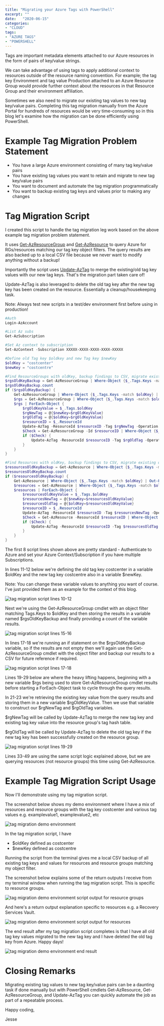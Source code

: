 ```yaml
---
title: "Migrating your Azure Tags with PowerShell"
excerpt: ""
date:   "2020-06-15"
categories: 
- "CLOUD"
tags: 
- "AZURE TAGS"
- "POWERSHELL"
---
```

Tags are important metadata elements attached to our Azure resources in the form of pairs of key/value strings.

We can take advantage of using tags to apply additional context to resources outside of the resource naming convention. For example; the tag key Environment and tag value Production attached to an Azure Resource Group would provide further context about the resources in that Resource Group and their environment affiliation.

Sometimes we also need to migrate our existing tag values to new tag key/value pairs. Completing this tag migration manually from the Azure Portal for hundreds of resources would be very time-consuming so in this blog let's examine how the migration can be done efficiently using PowerShell.

# Example Tag Migration Problem Statement

* You have a large Azure environment consisting of many tag key/value pairs
* You have existing tag values you want to retain and migrate to new tag key/value pairs
* You want to document and automate the tag migration programmatically 
* You want to backup existing tag keys and values prior to making any changes 

# Tag Migration Script

I created this script to handle the tag migration leg work based on the above example tag migration problem statement.

It uses [Get-AzResourceGroup](https://docs.microsoft.com/en-us/powershell/module/az.resources/get-azresourcegroup?view=azps-4.2.0) and [Get-AzResource](https://docs.microsoft.com/en-us/powershell/module/az.resources/get-azresource?view=azps-4.2.0) to query Azure for RGs/resources matching our tag key object filters. The query results are also backed up to a local CSV file because we never want to modify anything without a backup!

Importantly the script uses [Update-AzTag](https://docs.microsoft.com/en-us/powershell/module/az.resources/update-aztag?view=azps-4.2.0) to merge the existing/old tag key values with our new tag keys. That's the migration part taken care of!

Update-AzTag is also leveraged to delete the old tag key after the new tag key has been created on the resource. Essentially a cleanup/housekeeping task.

Note: Always test new scripts in a test/dev environment first before using in production!

```powershell
#Auth
Login-AzAccount

#List Az subs
Get-AzSubscription

#Set Az context to subscription
Set-AzContext -Subscription XXXXX-XXXX-XXXX-XXXX-XXXXX

#Define old Tag key $oldkey and new Tag key $newKey
$oldKey = "costcenter"
$newKey = "costcentre"

#Find ResourceGroups with oldKey, backup findings to CSV, migrate existing oldKey value to newKey merging with existing tags, then delete oldKey.
$rgsOldKeyBackup = Get-AzResourceGroup | Where-Object {$_.Tags.Keys -match $oldKey}
$rgsOldKeyBackup.count
if ($rgsOldKeyBackup) {
    Get-AzResourceGroup | Where-Object {$_.Tags.Keys -match $oldKey} | Out-File "C:\temp\AzRGs-Tag-Backup-$oldkey.csv"
    $rgs = Get-AzResourceGroup | Where-Object {$_.Tags.Keys -match $oldKey}
    $rgs | ForEach-Object {
        $rgOldKeyValue = $_.Tags.$oldKey
        $rgNewTag = @{$newKey=$rgOldKeyValue}
        $rgOldTag = @{$oldKey=$rgOldKeyValue}
        $resourceID = $_.ResourceId
        Update-AzTag -ResourceId $resourceID -Tag $rgNewTag -Operation Merge
        $Check = Get-AzResourceGroup -Id $resourceID | Where-Object {$_.Tags.Keys -match $newKey}
        if ($Check) {
            Update-AzTag -ResourceId $resourceID -Tag $rgOldTag -Operation Delete
        }
    }   
}

#Find Resources with oldKey, backup findings to CSV, migrate existing oldKey value to newKey merging with existing tags, then delete oldKey.
$resourcesOldKeyBackup = Get-AzResource | Where-Object {$_.Tags.Keys -match $oldKey}
$resourcesOldKeyBackup.count
if ($resourcesOldKeyBackup) {
    Get-AzResource | Where-Object {$_.Tags.Keys -match $oldKey} | Out-File "C:\temp\AzResources-Tag-Backup-$oldkey.csv"
    $resources = Get-AzResource | Where-Object {$_.Tags.Keys -match $oldKey}
    $resources | ForEach-Object {
        $resourcesOldKeyValue = $_.Tags.$oldKey
        $resourcesNewTag = @{$newKey=$resourcesOldKeyValue}
        $resourcesOldTag = @{$oldKey=$resourcesOldKeyValue}
        $resourceID = $_.ResourceId
        Update-AzTag -ResourceId $resourceID -Tag $resourcesNewTag -Operation Merge
        $Check = Get-AzResource -ResourceId $resourceID | Where-Object {$_.Tags.Keys -match $newKey}
        if ($Check) {
            Update-AzTag -ResourceId $resourceID -Tag $resourcesOldTag -Operation Delete
        }
    }
}
```

The first 8 script lines shown above are pretty standard - Authenticate to Azure and set your Azure Context/Subscription if you have multiple Subscriptions.

In lines 11-12 below we're defining the old tag key costcenter in a variable $oldKey and the new tag key costcentre also in a variable $newKey. 

Note: You can change these variable values to anything you want of course. I've just provided them as an example for the context of this blog.

![tag migration script lines 10-12](/assets/images/azuretags1.png)

Next we're using the Get-AzResourceGroup cmdlet with an object filter matching Tags.Keys to $oldKey and then storing the results in a variable named $rgsOldKeyBackup and finally providing a count of the variable results.

![tag migration script lines 15-16](/assets/images/azuretags2.png)

In lines 17-18 we're running an if statement on the $rgsOldKeyBackup variable, so if the results are not empty then we'll again use the Get-AzResourceGroup cmdlet with the object filter and backup our results to a CSV for future reference if required.

![tag migration script lines 17-18](/assets/images/azuretags3.png)

Lines 19-29 below are where the heavy lifting happens, beginning with a new variable $rgs being used to store Get-AzResourceGroup cmdlet results before starting a ForEach-Object task to cycle through the query results.

In 21-23 we're retrieving the existing key value from the query results and storing them in a new variable $rgOldKeyValue. Then we use that variable to construct our $rgNewTag and $rgOldTag variables.

$rgNewTag will be called by Update-AzTag to merge the new tag key and existing tag key value into the resource group's tag hash table.

$rgOldTag will be called by Update-AzTag to delete the old tag key if the new tag key has been successfully created on the resource group.

![tag migration script lines 19-29](/assets/images/azuretags4.png)

Lines 33-49 are using the same script logic explained above, but we are querying resources (not resource groups) this time using Get-AzResource.

# Example Tag Migration Script Usage

Now I'll demonstrate using my tag migration script. 

The screenshot below shows my demo environment where I have a mix of resources and resource groups with the tag key costcenter and various tag values e.g. examplevalue1, examplevalue2, etc

![tag migration demo environment](/assets/images/azuretags5.png)

In the tag migration script, I have

* $oldKey defined as costcenter
* $newKey defined as costcentre

Running the script from the terminal gives me a local CSV backup of all existing tag keys and values for resources and resource groups matching my object filter.

The screenshot below explains some of the return outputs I receive from my terminal window when running the tag migration script. This is specific to resource groups.

![tag migration demo environment script output for resource groups](/assets/images/azuretags6.png)

And here's a return output explanation specific to resources e.g. a Recovery Services Vault.

![tag migration demo environment script output for resources](/assets/images/azuretags7.png)

The end result after my tag migration script completes is that I have all old tag key values migrated to the new tag key and I have deleted the old tag key from Azure. Happy days!

![tag migration demo environment end result](/assets/images/azuretags8.png)

# Closing Remarks

Migrating existing tag values to new tag key/value pairs can be a daunting task if done manually but with PowerShell cmdlets Get-AzResource, Get-AzResourceGroup, and Update-AzTag you can quickly automate the job as part of a repeatable process.

Happy coding,

Jesse